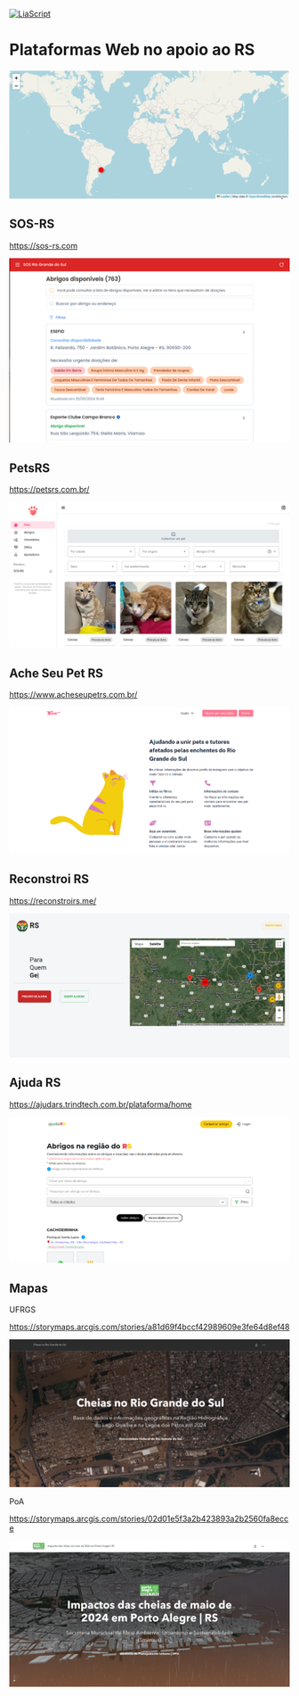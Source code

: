 <!--
author:   Andrea Charão

email:    andrea@inf.ufsm.br

version:  0.0.1

language: PT-BR

narrator: Brazilian Portuguese Female

comment:  Material de apoio para a disciplina
          ELC1090 - Desenvolvimento de Software para Web
          da Universidade Federal de Santa Maria

translation: English  translations/English.md
-->

<!--
liascript-devserver --input README.md --port 3001 --live
https://liascript.github.io/course/?https://raw.githubusercontent.com/AndreaInfUFSM/elc1090-2024a/master/classes/15/README.md
-->



[![LiaScript](https://raw.githubusercontent.com/LiaScript/LiaScript/master/badges/course.svg)](https://liascript.github.io/course/?https://raw.githubusercontent.com/AndreaInfUFSM/elc1090-2024a/master/classes/15/README.md)


# Plataformas Web no apoio ao RS

![](img/pulse-icon-map.gif)

## SOS-RS


https://sos-rs.com

![](img/sosrs.png)

## PetsRS

https://petsrs.com.br/

![](img/petsrs.png)

## Ache Seu Pet RS

https://www.acheseupetrs.com.br/

![](img/acheseupetrs.png)


## Reconstroi RS

https://reconstroirs.me/

![](img/reconstroirs.png)


## Ajuda RS

https://ajudars.trindtech.com.br/plataforma/home

![](img/ajudars.png)


## Mapas

UFRGS

https://storymaps.arcgis.com/stories/a81d69f4bccf42989609e3fe64d8ef48


![](img/storymaps-ufrgs.png)


PoA

https://storymaps.arcgis.com/stories/02d01e5f3a2b423893a2b2560fa8ecce

![](img/storymaps-poa.png)